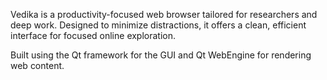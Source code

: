 Vedika is a productivity-focused web browser tailored for researchers and deep work. Designed to minimize distractions, it offers a clean, efficient interface for focused online exploration.

Built using the Qt framework for the GUI and Qt WebEngine for rendering web content.
